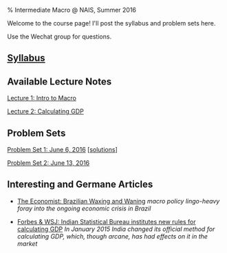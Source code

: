 % Intermediate Macro @ NAIS, Summer 2016

Welcome to the course page! I'll post the syllabus and problem sets here.

Use the Wechat group for questions.

## [Syllabus](syllabus.pdf)

## Available Lecture Notes

[Lecture 1: Intro to Macro](lecture_01.pdf)

[Lecture 2: Calculating GDP](lecture_02.pdf)

## Problem Sets

[Problem Set 1: June 6, 2016](hw_01.pdf) [[solutions](hw_01_sol.pdf)]

[Problem Set 2: June 13, 2016](hw_02.pdf)

## Interesting and Germane Articles

* [The Economist: Brazilian Waxing and Waning](http://www.economist.com/blogs/graphicdetail/2016/04/economic-backgrounder) _macro policy lingo-heavy foray into the ongoing economic crisis in Brazil_

* [Forbes & WSJ: Indian Statistical Bureau institutes new rules for calculating GDP](articles_india_gdp_calculation.pdf) _In January 2015 India changed its official method for calculating GDP, which, though arcane, has had effects on it in the market_
